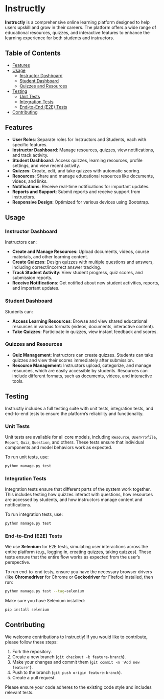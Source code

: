 # Instructly

**Instructly** is a comprehensive online learning platform designed to help users upskill and grow in their careers. The platform offers a wide range of educational resources, quizzes, and interactive features to enhance the learning experience for both students and instructors.

## Table of Contents

- [Features](#features)
- [Usage](#usage)
  - [Instructor Dashboard](#instructor-dashboard)
  - [Student Dashboard](#student-dashboard)
  - [Quizzes and Resources](#quizzes-and-resources)
- [Testing](#testing)
  - [Unit Tests](#unit-tests)
  - [Integration Tests](#integration-tests)
  - [End-to-End (E2E) Tests](#end-to-end-e2e-tests)
- [Contributing](#contributing)

## Features

- **User Roles**: Separate roles for Instructors and Students, each with specific features.
- **Instructor Dashboard**: Manage resources, quizzes, view notifications, and track activity.
- **Student Dashboard**: Access quizzes, learning resources, profile settings, and view recent activity.
- **Quizzes**: Create, edit, and take quizzes with automatic scoring.
- **Resources**: Share and manage educational resources like documents, videos, and links.
- **Notifications**: Receive real-time notifications for important updates.
- **Reports and Support**: Submit reports and receive support from instructors.
- **Responsive Design**: Optimized for various devices using Bootstrap.

## Usage

### Instructor Dashboard

Instructors can:

- **Create and Manage Resources**: Upload documents, videos, course materials, and other learning content.
- **Create Quizzes**: Design quizzes with multiple questions and answers, including correct/incorrect answer tracking.
- **Track Student Activity**: View student progress, quiz scores, and submission reports.
- **Receive Notifications**: Get notified about new student activities, reports, and important updates.

### Student Dashboard

Students can:

- **Access Learning Resources**: Browse and view shared educational resources in various formats (videos, documents, interactive content).
- **Take Quizzes**: Participate in quizzes, view instant feedback and scores.

### Quizzes and Resources

- **Quiz Management**: Instructors can create quizzes. Students can take quizzes and view their scores immediately after submission.
- **Resource Management**: Instructors upload, categorize, and manage resources, which are easily accessible by students. Resources can include different formats, such as documents, videos, and interactive tools.

## Testing

Instructly includes a full testing suite with unit tests, integration tests, and end-to-end tests to ensure the platform’s reliability and functionality.

### Unit Tests

Unit tests are available for all core models, including `Resource`, `UserProfile`, `Report`, `Quiz`, `Question`, and others. These tests ensure that individual components and model behaviors work as expected.

To run unit tests, use:

```bash
python manage.py test
```

### Integration Tests

Integration tests ensure that different parts of the system work together. This includes testing how quizzes interact with questions, how resources are accessed by students, and how instructors manage content and notifications.

To run integration tests, use:

```bash
python manage.py test
```

### End-to-End (E2E) Tests

We use **Selenium** for E2E tests, simulating user interactions across the entire platform (e.g., logging in, creating quizzes, taking quizzes). These tests ensure that the entire flow works as expected from the user’s perspective.

To run end-to-end tests, ensure you have the necessary browser drivers (like **Chromedriver** for Chrome or **Geckodriver** for Firefox) installed, then run:

```bash
python manage.py test --tag=selenium
```

Make sure you have Selenium installed:

```bash
pip install selenium
```

## Contributing

We welcome contributions to Instructly! If you would like to contribute, please follow these steps:

1. Fork the repository.
2. Create a new branch (`git checkout -b feature-branch`).
3. Make your changes and commit them (`git commit -m 'Add new feature'`).
4. Push to the branch (`git push origin feature-branch`).
5. Create a pull request.

Please ensure your code adheres to the existing code style and includes relevant tests.
